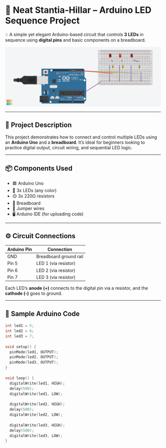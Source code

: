 # 🔌 Neat Stantia-Hillar – Arduino LED Sequence Project

💡 A simple yet elegant Arduino-based circuit that controls **3 LEDs** in sequence using **digital pins** and basic components on a breadboard.

![Project Preview](Neat%20Stantia-Hillar.png)

---

## 🧠 Project Description

This project demonstrates how to connect and control multiple LEDs using an **Arduino Uno** and a **breadboard**. It’s ideal for beginners looking to practice digital output, circuit wiring, and sequential LED logic.

---

## 📦 Components Used

- 🟦 Arduino Uno
- 🔴 3x LEDs (any color)
- 🟡 3x 220Ω resistors
- 🧠 Breadboard
- 🔌 Jumper wires
- 🖥️ Arduino IDE (for uploading code)

---

## ⚙️ Circuit Connections

| Arduino Pin | Connection            |
|-------------|------------------------|
| GND         | Breadboard ground rail |
| Pin 5       | LED 1 (via resistor)   |
| Pin 6       | LED 2 (via resistor)   |
| Pin 7       | LED 3 (via resistor)   |

Each LED’s **anode (+)** connects to the digital pin via a resistor, and the **cathode (-)** goes to ground.

---

## 🧾 Sample Arduino Code

```cpp
int led1 = 5;
int led2 = 6;
int led3 = 7;

void setup() {
  pinMode(led1, OUTPUT);
  pinMode(led2, OUTPUT);
  pinMode(led3, OUTPUT);
}

void loop() {
  digitalWrite(led1, HIGH);
  delay(500);
  digitalWrite(led1, LOW);

  digitalWrite(led2, HIGH);
  delay(500);
  digitalWrite(led2, LOW);

  digitalWrite(led3, HIGH);
  delay(500);
  digitalWrite(led3, LOW);
}
